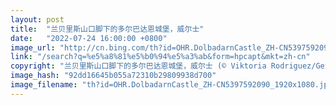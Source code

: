 ```yaml
---
layout: post
title:  "兰贝里斯山口脚下的多尔巴达恩城堡，威尔士"
date:   "2022-07-24 16:00:00 +0800"
image_url: "http://cn.bing.com/th?id=OHR.DolbadarnCastle_ZH-CN5397592090_1920x1080.jpg&rf=LaDigue_1920x1080.jpg&pid=hp"
link: "/search?q=%e5%a8%81%e5%b0%94%e5%a3%ab&form=hpcapt&mkt=zh-cn"
copyright: "兰贝里斯山口脚下的多尔巴达恩城堡，威尔士 (© Viktoria Rodriguez/Getty Images)"
image_hash: "92dd16645b055a72310b29809938d700"
image_filename: "th?id=OHR.DolbadarnCastle_ZH-CN5397592090_1920x1080.jpg&rf=LaDigue_1920x1080.jpg&pid=hp"
---
```

